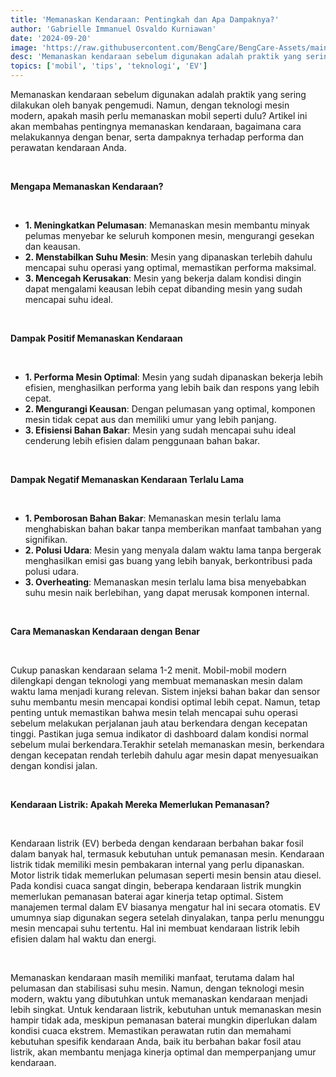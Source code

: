 ```yaml
---
title: 'Memanaskan Kendaraan: Pentingkah dan Apa Dampaknya?'
author: 'Gabrielle Immanuel Osvaldo Kurniawan'
date: '2024-09-20'
image: 'https://raw.githubusercontent.com/BengCare/BengCare-Assets/main/articles/7/Panas.png'
desc: 'Memanaskan kendaraan sebelum digunakan adalah praktik yang sering dilakukan oleh banyak pengemudi. Namun, dengan teknologi mesin modern, apakah masih perlu memanaskan mobil seperti dulu? Artikel ini akan membahas pentingnya memanaskan kendaraan, bagaimana cara melakukannya dengan benar, serta dampaknya terhadap performa dan perawatan kendaraan Anda.'
topics: ['mobil', 'tips', 'teknologi', 'EV']
---
```


Memanaskan kendaraan sebelum digunakan adalah praktik yang sering dilakukan oleh banyak pengemudi. Namun, dengan teknologi mesin modern, apakah masih perlu memanaskan mobil seperti dulu? Artikel ini akan membahas pentingnya memanaskan kendaraan, bagaimana cara melakukannya dengan benar, serta dampaknya terhadap performa dan perawatan kendaraan Anda.

&nbsp;&nbsp;

**Mengapa Memanaskan Kendaraan?**

&nbsp;&nbsp;

- **1. Meningkatkan Pelumasan**: Memanaskan mesin membantu minyak pelumas menyebar ke seluruh komponen mesin, mengurangi gesekan dan keausan.
- **2. Menstabilkan Suhu Mesin**: Mesin yang dipanaskan terlebih dahulu mencapai suhu operasi yang optimal, memastikan performa maksimal.
- **3. Mencegah Kerusakan**: Mesin yang bekerja dalam kondisi dingin dapat mengalami keausan lebih cepat dibanding mesin yang sudah mencapai suhu ideal.

&nbsp;&nbsp;

**Dampak Positif Memanaskan Kendaraan**

&nbsp;&nbsp;

- **1. Performa Mesin Optimal**: Mesin yang sudah dipanaskan bekerja lebih efisien, menghasilkan performa yang lebih baik dan respons yang lebih cepat.
- **2. Mengurangi Keausan**: Dengan pelumasan yang optimal, komponen mesin tidak cepat aus dan memiliki umur yang lebih panjang.
- **3. Efisiensi Bahan Bakar**: Mesin yang sudah mencapai suhu ideal cenderung lebih efisien dalam penggunaan bahan bakar.

&nbsp;&nbsp;

**Dampak Negatif Memanaskan Kendaraan Terlalu Lama**

&nbsp;&nbsp;

- **1. Pemborosan Bahan Bakar**: Memanaskan mesin terlalu lama menghabiskan bahan bakar tanpa memberikan manfaat tambahan yang signifikan.
- **2. Polusi Udara**: Mesin yang menyala dalam waktu lama tanpa bergerak menghasilkan emisi gas buang yang lebih banyak, berkontribusi pada polusi udara.
- **3. Overheating**: Memanaskan mesin terlalu lama bisa menyebabkan suhu mesin naik berlebihan, yang dapat merusak komponen internal.

&nbsp;&nbsp;

**Cara Memanaskan Kendaraan dengan Benar**

&nbsp;&nbsp;

Cukup panaskan kendaraan selama 1-2 menit. Mobil-mobil modern dilengkapi dengan teknologi yang membuat memanaskan mesin dalam waktu lama menjadi kurang relevan. Sistem injeksi bahan bakar dan sensor suhu membantu mesin mencapai kondisi optimal lebih cepat. Namun, tetap penting untuk memastikan bahwa mesin telah mencapai suhu operasi sebelum melakukan perjalanan jauh atau berkendara dengan kecepatan tinggi. Pastikan juga semua indikator di dashboard dalam kondisi normal sebelum mulai berkendara.Terakhir setelah memanaskan mesin, berkendara dengan kecepatan rendah terlebih dahulu agar mesin dapat menyesuaikan dengan kondisi jalan.

&nbsp;&nbsp;

**Kendaraan Listrik: Apakah Mereka Memerlukan Pemanasan?**

&nbsp;&nbsp;

Kendaraan listrik (EV) berbeda dengan kendaraan berbahan bakar fosil dalam banyak hal, termasuk kebutuhan untuk pemanasan mesin. Kendaraan listrik tidak memiliki mesin pembakaran internal yang perlu dipanaskan. Motor listrik tidak memerlukan pelumasan seperti mesin bensin atau diesel. Pada kondisi cuaca sangat dingin, beberapa kendaraan listrik mungkin memerlukan pemanasan baterai agar kinerja tetap optimal. Sistem manajemen termal dalam EV biasanya mengatur hal ini secara otomatis. EV umumnya siap digunakan segera setelah dinyalakan, tanpa perlu menunggu mesin mencapai suhu tertentu. Hal ini membuat kendaraan listrik lebih efisien dalam hal waktu dan energi.

&nbsp;&nbsp;

Memanaskan kendaraan masih memiliki manfaat, terutama dalam hal pelumasan dan stabilisasi suhu mesin. Namun, dengan teknologi mesin modern, waktu yang dibutuhkan untuk memanaskan kendaraan menjadi lebih singkat. Untuk kendaraan listrik, kebutuhan untuk memanaskan mesin hampir tidak ada, meskipun pemanasan baterai mungkin diperlukan dalam kondisi cuaca ekstrem. Memastikan perawatan rutin dan memahami kebutuhan spesifik kendaraan Anda, baik itu berbahan bakar fosil atau listrik, akan membantu menjaga kinerja optimal dan memperpanjang umur kendaraan.

